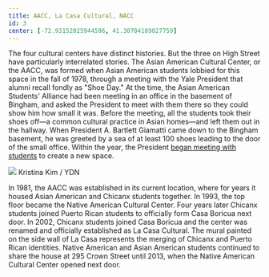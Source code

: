 ```yaml
---
title: AACC, La Casa Cultural, NACC
id: 3
center: [-72.93152025944596, 41.30704189027759]
---
```


The four cultural centers have distinct histories. But the three on
High Street have particularly interrelated stories. The Asian American
Cultural Center, or the AACC, was formed when Asian American students
lobbied for this space in the fall of 1978, through a meeting with the
Yale President that alumni recall fondly as "Shoe Day." At the time,
the Asian American Students' Alliance had been meeting in an office in
the basement of Bingham, and asked the President to meet with them
there so they could show him how small it was. Before the meeting, all
the students took their shoes off—a common cultural practice in Asian
homes—and left them out in the hallway. When President A. Bartlett
Giamatti came down to the Bingham basement, he was greeted by a sea of
at least 100 shoes leading to the door of the small office. Within the
year, the President
[began meeting with students](https://downatyale.com/aacc-oral-histories-grant-din/)
to create a new space.

<div class="container">
  <img src="/images/cultural.jpg"/>
  <span class="image-credit">Kristina Kim / YDN</span>
</div>

In 1981, the AACC was established in its
current location, where for years it housed Asian American and Chicanx
students together. In 1993, the top floor became the Native American
Cultural Center. Four years later Chicanx students joined Puerto Rican
students to officially form Casa Boricua next door. In 2002, Chicanx
students joined Casa Boricua and the center was renamed and officially
established as La Casa Cultural. The mural painted on the side wall of
La Casa represents the merging of Chicanx and Puerto Rican identities.
Native American and Asian American students continued to share the
house at 295 Crown Street until 2013, when the Native American
Cultural Center opened next door.
